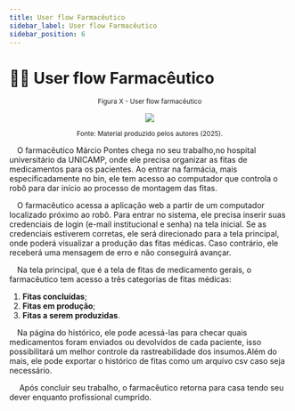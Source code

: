 ```yaml
--- 
title: User flow Farmacêutico
sidebar_label: User flow Farmacêutico
sidebar_position: 6
---
```


# 👨‍⚕️ User flow Farmacêutico


<div align="center">

  <sub>Figura X - User flow farmacêutico </sub>

  <img src="/img/Userflow-farmaceutico.jpg"/>

  <sup>Fonte: Material produzido pelos autores (2025).</sup>

</div>

&emsp;O farmacêutico Márcio Pontes chega no seu trabalho,no hospital universitário da UNICAMP, onde ele precisa organizar as fitas de medicamentos para os pacientes. Ao entrar na farmácia, mais especificadamente no bin, ele tem acesso ao computador que controla o robô para dar início ao processo de montagem das fitas.

&emsp;O farmacêutico  acessa a aplicação web a partir de um computador localizado próximo ao robô. Para entrar no sistema, ele precisa inserir suas credenciais de login (e-mail institucional e senha) na tela inicial. Se as credenciais estiverem corretas, ele será direcionado para a tela principal, onde poderá visualizar a produção das fitas médicas. Caso contrário, ele receberá uma mensagem de erro e não conseguirá avançar.

&emsp;Na tela principal, que é a tela de fitas de medicamento gerais, o farmacêutico tem acesso a três categorias de fitas médicas:

1. **Fitas concluídas**;
2. **Fitas em produção**;
3. **Fitas a serem produzidas**.

&emsp;Na página do histórico, ele pode acessá-las para checar quais medicamentos foram enviados ou devolvidos de cada paciente, isso possibilitará um melhor controle da rastreabilidade dos insumos.Além do mais, ele pode exportar o histórico de fitas como um arquivo csv caso seja necessário.

&emsp; Após concluir seu trabalho, o farmacêutico retorna para casa tendo seu dever enquanto profissional cumprido.